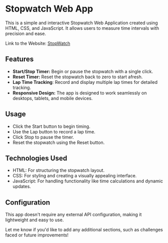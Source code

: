 # Stopwatch Web App

This is a simple and interactive Stopwatch Web Application created using HTML, CSS, and JavaScript. It allows users to measure time intervals with precision and ease.

Link to the Website: [StopWatch](https://ishitha21.github.io/Prodigy_WD_02/main.html)

## Features
- **Start/Stop Timer:** Begin or pause the stopwatch with a single click.
- **Reset Timer:** Reset the stopwatch back to zero to start afresh.
- **Lap Time Tracking**: Record and display multiple lap times for detailed tracking.
- **Responsive Design:** The app is designed to work seamlessly on desktops, tablets, and mobile devices.

## Usage
- Click the Start button to begin timing.
- Use the Lap button to record a lap time.
- Click Stop to pause the timer.
- Reset the stopwatch using the Reset button.

## Technologies Used
- HTML: For structuring the stopwatch layout.
- CSS: For styling and creating a visually appealing interface.
- JavaScript: For handling functionality like time calculations and dynamic updates.

## Configuration
This app doesn't require any external API configuration, making it lightweight and easy to use.

Let me know if you'd like to add any additional sections, such as challenges faced or future improvements!

